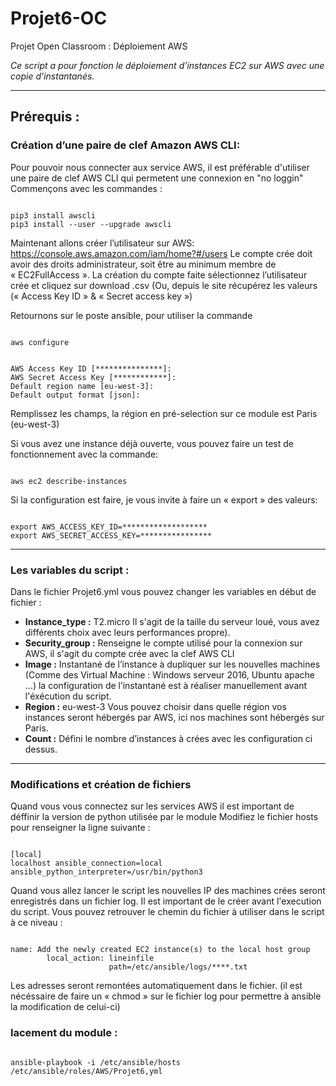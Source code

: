 # Projet6-OC
Projet Open Classroom : Déploiement AWS

*Ce script a pour fonction le déploiement d’instances EC2 sur AWS avec une copie d’instantanés.*
************************************************
## Prérequis :
### Création d’une paire de clef Amazon AWS CLI:
Pour pouvoir nous connecter aux service AWS, il est préférable d'utiliser une paire de clef AWS CLI qui permetent une connexion en "no loggin"
Commençons avec les commandes :
<pre><code>
pip3 install awscli
pip3 install --user --upgrade awscli
</code></pre>
Maintenant allons créer l’utilisateur sur AWS:
<https://console.aws.amazon.com/iam/home?#/users>
Le compte crée doit avoir des droits administrateur, soit être au minimum membre de « EC2FullAccess ». 
La création du compte faite sélectionnez l’utilisateur crée et cliquez sur download .csv (Ou, depuis le site récupérez les valeurs (« Access Key ID » & « Secret access key »)

Retournons sur le poste ansible, pour utiliser la commande 
<pre><code>
aws configure
</code></pre>
<pre><code>
AWS Access Key ID [***************]: 
AWS Secret Access Key [************]: 
Default region name [eu-west-3]: 
Default output format [json]:
</code></pre>

Remplissez les champs, la région en pré-selection sur ce module est Paris (eu-west-3)

Si vous avez une instance déjà ouverte, vous pouvez faire un test de fonctionnement avec la commande:
<pre><code>
aws ec2 describe-instances
</code></pre>
Si la configuration est faire, je vous invite à faire un « export » des valeurs:
<pre><code>
export AWS_ACCESS_KEY_ID=*******************
export AWS_SECRET_ACCESS_KEY=****************
</code></pre>
************************************************
### Les variables du script :
Dans le fichier Projet6.yml vous pouvez changer les variables en début de fichier :
+ **Instance_type :** T2.micro Il s'agit de la taille du serveur loué, vous avez différents choix avec leurs performances propre).
+ **Security_group :** Renseigne le compte utilisé pour la connexion sur AWS, il s'agit du compte crée avec la clef AWS CLI
+ **Image :** Instantané de l’instance à dupliquer sur les nouvelles machines (Comme des Virtual Machine : Windows serveur 2016, Ubuntu apache …) la configuration de l’instantané est à réaliser manuellement avant l'éxécution du script.
+ **Region :** eu-west-3  Vous pouvez choisir dans quelle région vos instances seront hébergés par AWS, ici nos machines sont hébergés sur Paris.
+ **Count :** Défini le nombre d’instances à crées avec les configuration ci dessus. 

************************************************
### Modifications et création de fichiers
Quand vous vous connectez sur les services AWS il est important de déffinir la version de python utilisée par le module
Modifiez le fichier hosts pour renseigner la ligne suivante :
<pre><code>
[local]
localhost ansible_connection=local ansible_python_interpreter=/usr/bin/python3
</code></pre>
Quand vous allez lancer le script les nouvelles IP des machines crées seront enregistrés dans un fichier log. Il est important de le créer avant l'execution du script.
Vous pouvez retrouver le chemin du fichier à utiliser dans le script à ce niveau :
<pre><code>
name: Add the newly created EC2 instance(s) to the local host group
        local_action: lineinfile 
                      path=/etc/ansible/logs/****.txt
</code></pre>
Les adresses seront remontées automatiquement dans le fichier.
(il est nécéssaire de faire un « chmod » sur le fichier log pour permettre à ansible la modification de celui-ci)

### lacement du module :
<pre><code>
ansible-playbook -i /etc/ansible/hosts /etc/ansible/roles/AWS/Projet6,yml 
</code></pre>

